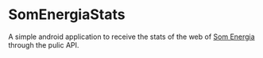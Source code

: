 # SomEnergiaStats

A simple android application to receive the stats of the web of [Som Energia](http://www.somenergia.coop) through the pulic API.
